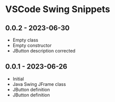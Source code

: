 # VSCode Swing Snippets

## 0.0.2 - 2023-06-30

* Empty class
* Empty constructor
* JButton description corrected

## 0.0.1 - 2023-06-26

* Initial
* Java Swing JFrame class
* JButton definition
* JButton definition
